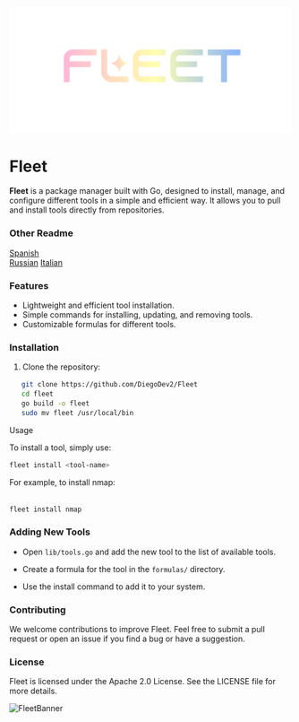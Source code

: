 
![Logo](./docs/assets/Logo.png)


# Fleet
**Fleet** is a package manager built with Go, designed to install, manage, and configure different tools in a simple and efficient way. It allows you to pull and install tools directly from repositories.

### Other Readme

[Spanish](./docs/readme/README.es.md)  
[Russian](./docs/readme/README.ru.md)
[Italian](./docs/readme/README.it.md)

### Features

- Lightweight and efficient tool installation.
- Simple commands for installing, updating, and removing tools.
- Customizable formulas for different tools.

### Installation

1. Clone the repository:

```bash
   git clone https://github.com/DiegoDev2/Fleet
   cd fleet
   go build -o fleet
   sudo mv fleet /usr/local/bin
```
Usage

To install a tool, simply use:

```bash
fleet install <tool-name>
```
For example, to install nmap:

```bash

fleet install nmap
```
### Adding New Tools

- Open `lib/tools.go` and add the new tool to the list of available tools.

- Create a formula for the tool in the `formulas/` directory.

- Use the install command to add it to your system.

### Contributing

We welcome contributions to improve Fleet. Feel free to submit a pull request or open an issue if you find a bug or have a suggestion.
### License

Fleet is licensed under the Apache 2.0 License. See the LICENSE file for more details. 

![FleetBanner](https://github.com/user-attachments/assets/e5f1e2db-1155-4950-b6f9-2040a73b5553)

